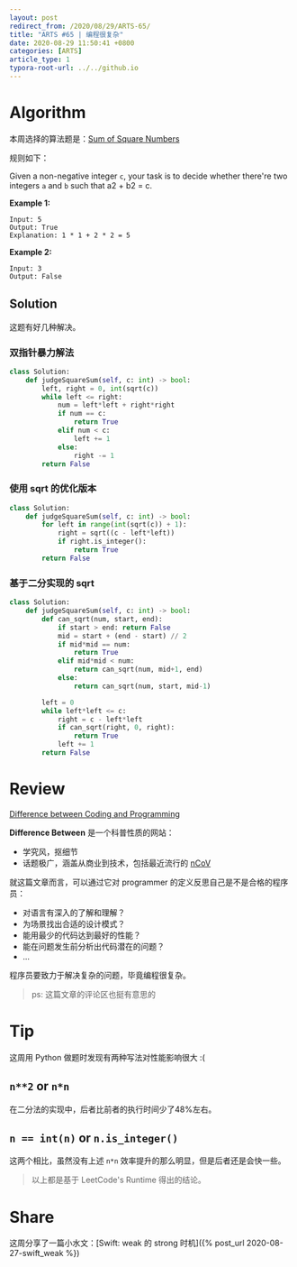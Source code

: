 ```yaml
---
layout: post
redirect_from: /2020/08/29/ARTS-65/
title: "ARTS #65 | 编程很复杂"
date: 2020-08-29 11:50:41 +0800
categories: [ARTS]
article_type: 1
typora-root-url: ../../github.io
---
```



# Algorithm

本周选择的算法题是：[Sum of Square Numbers](https://leetcode.com/problems/sum-of-square-numbers/)


规则如下：

Given a non-negative integer `c`, your task is to decide whether there're two integers `a` and `b` such that a2 + b2 = c.

**Example 1:**

```
Input: 5
Output: True
Explanation: 1 * 1 + 2 * 2 = 5
```

**Example 2:**

```
Input: 3
Output: False
```

## Solution

这题有好几种解决。

### 双指针暴力解法

```python
class Solution:
    def judgeSquareSum(self, c: int) -> bool:
        left, right = 0, int(sqrt(c))
        while left <= right:
            num = left*left + right*right
            if num == c:
                return True
            elif num < c:
                left += 1
            else:
                right -= 1
        return False
```

### 使用 sqrt 的优化版本

```python
class Solution:
    def judgeSquareSum(self, c: int) -> bool:
        for left in range(int(sqrt(c)) + 1):
            right = sqrt((c - left*left))
            if right.is_integer():
                return True
        return False
```

### 基于二分实现的 sqrt

```python
class Solution:
    def judgeSquareSum(self, c: int) -> bool:
        def can_sqrt(num, start, end):
            if start > end: return False
            mid = start + (end - start) // 2
            if mid*mid == num:
                return True
            elif mid*mid < num:
                return can_sqrt(num, mid+1, end)
            else:
                return can_sqrt(num, start, mid-1)

        left = 0
        while left*left <= c:
            right = c - left*left
            if can_sqrt(right, 0, right):
                return True
            left += 1
        return False
```


# Review

[Difference between Coding and Programming](https://www.differencebetween.net/technology/difference-between-coding-and-programming/)

**Difference Between** 是一个科普性质的网站：

- 学究风，抠细节
- 话题极广，涵盖从商业到技术，包括最近流行的 [nCoV](https://www.differencebetween.net/science/health/difference-between-coronavirus-and-pneumonia/)

就这篇文章而言，可以通过它对 programmer 的定义反思自己是不是合格的程序员：

- 对语言有深入的了解和理解？
- 为场景找出合适的设计模式？
- 能用最少的代码达到最好的性能？
- 能在问题发生前分析出代码潜在的问题？
- ...

程序员要致力于解决复杂的问题，毕竟编程很复杂。

> ps: 这篇文章的评论区也挺有意思的

# Tip

这周用 Python 做题时发现有两种写法对性能影响很大 :(

## `n**2` or `n*n`

在二分法的实现中，后者比前者的执行时间少了48%左右。

## `n == int(n)` or `n.is_integer()`

这两个相比，虽然没有上述 `n*n` 效率提升的那么明显，但是后者还是会快一些。

> 以上都是基于 LeetCode's Runtime 得出的结论。


# Share

这周分享了一篇小水文：[Swift: weak 的 strong 时机]({% post_url 2020-08-27-swift_weak %})